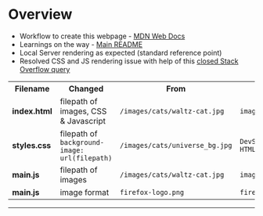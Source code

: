 # Overview
- Workflow to create this webpage - [MDN Web Docs](https://developer.mozilla.org/en-US/docs/Learn/Getting_started_with_the_web/)
- Learnings on the way - [Main README](https://github.com/prak112/DevSchool-HTML#topics-learned)
- Local Server rendering as expected (standard reference point)
- Resolved CSS and JS rendering issue with help of this [closed Stack Overflow query](https://stackoverflow.com/questions/52003005/css-not-working-on-github-pages)

<table>
    <tr>
        <th>Filename</th>
        <th>Changed</th>
        <th>From</th>
        <th>To</th>
    </tr>
    <tr>
        <td><b>index.html</b></td>
        <td>filepath of images, CSS & Javascript</td>
        <td><code>/images/cats/waltz-cat.jpg</code></td>
        <td><code>images/cats/waltz-cat.jpg</code></td>
    </tr>
    <tr>
        <td><b>styles.css</b></td>
        <td>filepath of <code>background-image: url(filepath)</code></td>
        <td><code>/images/cats/universe_bg.jpg</code></td>
        <td><code>DevSchool-HTML/../../images/cats/universe_bg.jpg</code></td>
    </tr>
    <tr>
        <td><b>main.js</b></td>
        <td>filepath of images</td>
        <td><code>/images/cats/waltz-cat.jpg</code></td>
        <td><code>images/cats/waltz-cat.jpg</code></td>
    </tr>
    <tr>
        <td><b>main.js</b></td>
        <td>image format</td>
        <td><code>firefox-logo.png</code></td>
        <td><code>firefox-logo.jpg</code></td>
    </tr>
</table>
<hr>


